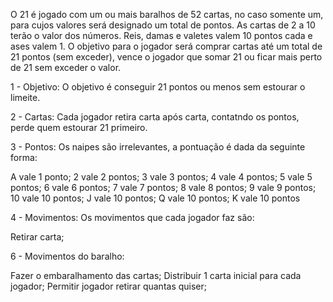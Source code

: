 ﻿O 21 é jogado com um ou mais baralhos de 52 cartas, no caso somente um, para cujos valores será designado um total de pontos. As cartas de 2 a 10 terão o valor dos números. Reis, damas e valetes valem 10 pontos cada e ases valem 1. O objetivo para o jogador será comprar cartas até um total de 21 pontos (sem exceder), vence o jogador que somar 21 ou ficar mais perto de 21 sem exceder o valor.

1 - Objetivo: O objetivo é conseguir 21 pontos ou menos sem estourar o limeite.

2 - Cartas: Cada jogador retira carta após carta, contatndo os pontos, perde quem estourar 21 primeiro.

3 - Pontos: Os naipes são irrelevantes,  a pontuação é dada da seguinte forma:

A vale 1 ponto;
2 vale 2 pontos;
3 vale 3 pontos;
4 vale 4 pontos;
5 vale 5 pontos;
6 vale 6 pontos;
7 vale 7 pontos;
8 vale 8 pontos;
9 vale 9 pontos;
10 vale 10 pontos;
J vale 10 pontos;
Q vale 10 pontos;
K vale 10 pontos


4 - Movimentos: Os movimentos que cada jogador faz são:

Retirar carta;

6 - Movimentos do baralho: 

Fazer o embaralhamento das cartas;
Distribuir 1 carta inicial para cada jogador;
Permitir jogador retirar quantas quiser;



